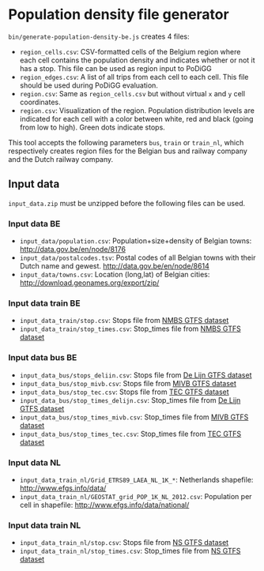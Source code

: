 # Population density file generator

`bin/generate-population-density-be.js` creates 4 files:
* `region_cells.csv`: CSV-formatted
cells of the Belgium region where each cell contains the
population density and indicates whether or not it has a stop.
This file can be used as region input to PoDiGG
* `region_edges.csv`: A list of all trips from each cell to each cell.
This file should be used during PoDiGG evaluation.
* `region.csv`: Same as `region_cells.csv` but without virtual `x` and `y` cell coordinates.
* `region.csv`: Visualization of the region. Population distribution
levels are indicated for each cell with a color between
white, red and black (going from low to high). Green dots indicate stops.

This tool accepts the following parameters `bus`, `train` or `train_nl`,
which respectively creates region files for the Belgian bus and railway company and the Dutch railway company.

## Input data

`input_data.zip` must be unzipped before the following files can be used.

### Input data BE
* `input_data/population.csv`: Population+size+density of Belgian towns: http://data.gov.be/en/node/8176
* `input_data/postalcodes.tsv`: Postal codes of all Belgian towns with their Dutch name and gewest. http://data.gov.be/en/node/8614
* `input_data/towns.csv`: Location (long,lat) of Belgian cities: http://download.geonames.org/export/zip/

### Input data train BE
* `input_data_train/stop.csv`: Stops file from [NMBS GTFS dataset](http://gtfs.irail.be/nmbs)
* `input_data_train/stop_times.csv`: Stop_times file from [NMBS GTFS dataset](http://gtfs.irail.be/nmbs)

### Input data bus BE 
* `input_data_bus/stops_deliin.csv`: Stops file from [De Lijn GTFS dataset](http://gtfs.irail.be/de-lijn/de_lijn-gtfs.zip)
* `input_data_bus/stop_mivb.csv`: Stops file from [MIVB GTFS dataset](http://gtfs.irail.be/mivb/mivb-gtfs.zip)
* `input_data_bus/stop_tec.csv`: Stops file from [TEC GTFS dataset](http://gtfs.irail.be/tec/tec-gtfs.zip)
* `input_data_bus/stop_times_delijn.csv`: Stop_times file from [De Lijn GTFS dataset](http://gtfs.irail.be/de-lijn/de_lijn-gtfs.zip)
* `input_data_bus/stop_times_mivb.csv`: Stop_times file from [MIVB GTFS dataset](http://gtfs.irail.be/mivb/mivb-gtfs.zip)
* `input_data_bus/stop_times_tec.csv`: Stop_times file from [TEC GTFS dataset](http://gtfs.irail.be/tec/tec-gtfs.zip)

### Input data NL
* `input_data_train_nl/Grid_ETRS89_LAEA_NL_1K_*`: Netherlands shapefile: http://www.efgs.info/data/
* `input_data_train_nl/GEOSTAT_grid_POP_1K_NL_2012.csv`: Population per cell in shapefile: http://www.efgs.info/data/national/

### Input data train NL 
* `input_data_train_nl/stop.csv`: Stops file from [NS GTFS dataset](http://www.gtfs-data-exchange.com/agency/ns/)
* `input_data_train_nl/stop_times.csv`: Stop_times file from [NS GTFS dataset](http://www.gtfs-data-exchange.com/agency/ns/)